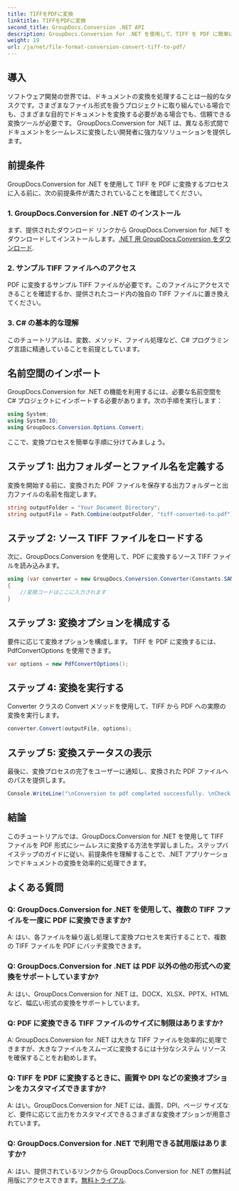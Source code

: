 ```yaml
---
title: TIFFをPDFに変換
linktitle: TIFFをPDFに変換
second_title: GroupDocs.Conversion .NET API
description: GroupDocs.Conversion for .NET を使用して、TIFF を PDF に簡単に変換する方法を学びます。シンプル、効率的、シームレスなドキュメント変換ソリューション。
weight: 19
url: /ja/net/file-format-conversion-convert-tiff-to-pdf/
---
```

## 導入

ソフトウェア開発の世界では、ドキュメントの変換を処理することは一般的なタスクです。さまざまなファイル形式を扱うプロジェクトに取り組んでいる場合でも、さまざまな目的でドキュメントを変換する必要がある場合でも、信頼できる変換ツールが必要です。 GroupDocs.Conversion for .NET は、異なる形式間でドキュメントをシームレスに変換したい開発者に強力なソリューションを提供します。

## 前提条件

GroupDocs.Conversion for .NET を使用して TIFF を PDF に変換するプロセスに入る前に、次の前提条件が満たされていることを確認してください。

### 1. GroupDocs.Conversion for .NET のインストール
まず、提供されたダウンロード リンクから GroupDocs.Conversion for .NET をダウンロードしてインストールします。[.NET 用 GroupDocs.Conversion をダウンロード](https://releases.groupdocs.com/conversion/net/).

### 2. サンプル TIFF ファイルへのアクセス
PDF に変換するサンプル TIFF ファイルが必要です。このファイルにアクセスできることを確認するか、提供されたコード内の独自の TIFF ファイルに置き換えてください。

### 3. C# の基本的な理解
このチュートリアルは、変数、メソッド、ファイル処理など、C# プログラミング言語に精通していることを前提としています。

## 名前空間のインポート

GroupDocs.Conversion for .NET の機能を利用するには、必要な名前空間を C# プロジェクトにインポートする必要があります。次の手順を実行します：

```csharp
using System;
using System.IO;
using GroupDocs.Conversion.Options.Convert;
```

ここで、変換プロセスを簡単な手順に分けてみましょう。

## ステップ 1: 出力フォルダーとファイル名を定義する

変換を開始する前に、変換された PDF ファイルを保存する出力フォルダーと出力ファイルの名前を指定します。

```csharp
string outputFolder = "Your Document Directory";
string outputFile = Path.Combine(outputFolder, "tiff-converted-to.pdf");
```

## ステップ 2: ソース TIFF ファイルをロードする

次に、GroupDocs.Conversion を使用して、PDF に変換するソース TIFF ファイルを読み込みます。

```csharp
using (var converter = new GroupDocs.Conversion.Converter(Constants.SAMPLE_TIFF))
{
    //変換コードはここに入力されます
}
```

## ステップ 3: 変換オプションを構成する

要件に応じて変換オプションを構成します。 TIFF を PDF に変換するには、PdfConvertOptions を使用できます。

```csharp
var options = new PdfConvertOptions();
```

## ステップ 4: 変換を実行する

Converter クラスの Convert メソッドを使用して、TIFF から PDF への実際の変換を実行します。

```csharp
converter.Convert(outputFile, options);
```

## ステップ 5: 変換ステータスの表示

最後に、変換プロセスの完了をユーザーに通知し、変換された PDF ファイルへのパスを提供します。

```csharp
Console.WriteLine("\nConversion to pdf completed successfully. \nCheck output in {0}", outputFolder);
```

## 結論

このチュートリアルでは、GroupDocs.Conversion for .NET を使用して TIFF ファイルを PDF 形式にシームレスに変換する方法を学習しました。ステップバイステップのガイドに従い、前提条件を理解することで、.NET アプリケーションでドキュメントの変換を効率的に処理できます。

## よくある質問

### Q: GroupDocs.Conversion for .NET を使用して、複数の TIFF ファイルを一度に PDF に変換できますか?

A: はい、各ファイルを繰り返し処理して変換プロセスを実行することで、複数の TIFF ファイルを PDF にバッチ変換できます。

### Q: GroupDocs.Conversion for .NET は PDF 以外の他の形式への変換をサポートしていますか?

A: はい、GroupDocs.Conversion for .NET は、DOCX、XLSX、PPTX、HTML など、幅広い形式の変換をサポートしています。

### Q: PDF に変換できる TIFF ファイルのサイズに制限はありますか?

A: GroupDocs.Conversion for .NET は大きな TIFF ファイルを効率的に処理できますが、大きなファイルをスムーズに変換するには十分なシステム リソースを確保することをお勧めします。

### Q: TIFF を PDF に変換するときに、画質や DPI などの変換オプションをカスタマイズできますか?

A: はい。GroupDocs.Conversion for .NET には、画質、DPI、ページ サイズなど、要件に応じて出力をカスタマイズできるさまざまな変換オプションが用意されています。

### Q: GroupDocs.Conversion for .NET で利用できる試用版はありますか?

 A: はい、提供されているリンクから GroupDocs.Conversion for .NET の無料試用版にアクセスできます。[無料トライアル](https://releases.groupdocs.com/).